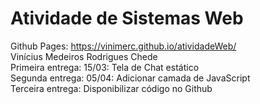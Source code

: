 # Atividade de Sistemas Web <br />
Github Pages: https://vinimerc.github.io/atividadeWeb/ <br />
Vinícius Medeiros Rodrigues Chede <br />
Primeira entrega: 15/03: Tela de Chat estático <br />
Segunda entrega: 05/04: Adicionar camada de JavaScript <br />
Terceira entrega: Disponibilizar código no Github <br />
